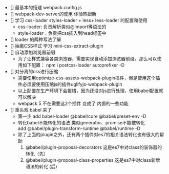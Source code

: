 - [] 最基本的搭建 webpack.config.js 
- [] webpack-dev-server的使用 体验热跟新
- [] 学习 css-loader styles-loader + less+ less-loader 的配置和使用 
    - css-loader: 负责解析类似@import等语法的
    - style-loader：负责把css插入到head标签中
- [] loader 的两种写法了解
- [] 抽离CSS样式 学习  mini-css-extract-plugin
- [] 自动添加浏览器前缀
  - 为了让样式兼容各类浏览器，需要实现自动添加浏览器前缀。那么可以使用如下配置：
     npm i postcss-loader autoprefixer -D
- [] 对分离的css进行压缩
  -  需要使用optimize-css-assets-webpack-plugin插件，但是使用这个插件必须要使用压缩js的插件uglifyjs-webpack-plugin
   -  以上配置在生产环境下会报错，因为还没对js进行处理，使用babel配置就可以解决
    - webpack 5 不在需要这2个插件  变成了 内置的一些功能
- [] 重头戏 babel 来了
  - 第一步 
     add  babel-loader @babel/core   @babel/preset-env -D
  - 转化babel不能转化的语法 类似generator、promise不能被转化  
      add  @babel/plugin-transform-runtime  @babel/runtime -D
  - 除了上面的plugin之外，还有两个插件对es7的相关语法转化也有很大的帮助
    1. @babel/plugin-proposal-decorators  这是es7中对class的装饰器的转化（先）
    2. @babel/plugin-proposal-class-properties  这是es7中对class新增语法的转化 (后)